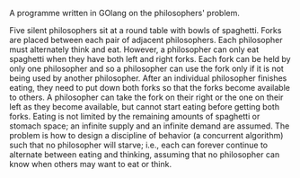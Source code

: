 A programme written in GOlang on the philosophers' problem.

Five silent philosophers sit at a round table with bowls of spaghetti. Forks are placed between each pair of adjacent philosophers. Each philosopher must alternately think and eat. However, a philosopher can only eat spaghetti when they have both left and right forks. Each fork can be held by only one philosopher and so a philosopher can use the fork only if it is not being used by another philosopher. After an individual philosopher finishes eating, they need to put down both forks so that the forks become available to others. A philosopher can take the fork on their right or the one on their left as they become available, but cannot start eating before getting both forks. Eating is not limited by the remaining amounts of spaghetti or stomach space; an infinite supply and an infinite demand are assumed. The problem is how to design a discipline of behavior (a concurrent algorithm) such that no philosopher will starve; i.e., each can forever continue to alternate between eating and thinking, assuming that no philosopher can know when others may want to eat or think.
